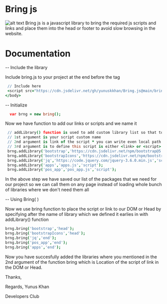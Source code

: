 # Bring js
![alt text](https://ibb.co/KrftpCg)
Bring js is a javascript library to bring the required js scripts and links and place them into the head or footer to avoid slow browsing in the website.
 
# Documentation

-- Include the library

Include bring.js to your project at the end before the </body> tag
```coffee
 // Include here
 <script src="https://cdn.jsdelivr.net/gh/yunuskkhan/Bring.js@main/bring.js"></script>
</body>
```

-- Initialize

```coffee
  var brng = new bring();
```
Now we have function to add our links or scripts and we name it

```coffee
 // addLibrary() function is used to add custom library list so that to include sspecific library by Library name using bring() functoin
 // 1st argument is your script custom name 
 // 2nd argument is link of the script * you can write even local path in your project
 // 3rd argument is to define this script is either <link> or <script> where <link> will automatically adds rel='stylesheet' attribute to it
 brng.addLibrary('bootstrap','https://cdn.jsdelivr.net/npm/bootstrap@5.0.2/dist/css/bootstrap.min.css','link');
 brng.addLibrary('bootstrapIcons','https://cdn.jsdelivr.net/npm/bootstrap-icons@1.5.0/font/bootstrap-icons.css','link');
 brng.addLibrary('jq','https://code.jquery.com/jquery-3.6.0.min.js','script');
 brng.addLibrary('apps','apps.js','script');
 brng.addLibrary('pos_app','pos_app.js','script');
```
In the above step we have saved our list of the packages that we need for our project so we can call them on any page instead of loading whole bunch of libraries where we don't need them all 

-- Using Bring( )

Now we use bring function to place the script or link to our DOM or Head by specifying after the name of library which we defined it earlies in with addLibrary() function

```coffee
brng.bring('bootstrap','head');
brng.bring('bootstrapIcons','head');
brng.bring('jq','end');
brng.bring('pos_app','end');
brng.bring('apps','end');
```
Now you have succesfully added the libraries where you mentioned in the 2nd argument of the function bring which is Location of the script of link in the DOM or Head.

Thanks,

Regards,
Yunus Khan

Developers Club
